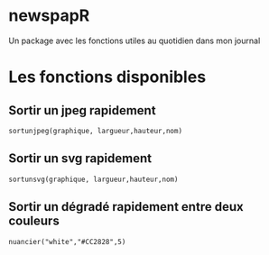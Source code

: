 # newspapR
Un package avec les fonctions utiles au quotidien dans mon journal

# Les fonctions disponibles

## Sortir un jpeg rapidement
`sortunjpeg(graphique, largueur,hauteur,nom)`

## Sortir un svg rapidement
`sortunsvg(graphique, largueur,hauteur,nom)`

## Sortir un dégradé rapidement entre deux couleurs
`nuancier("white","#CC2828",5)`

